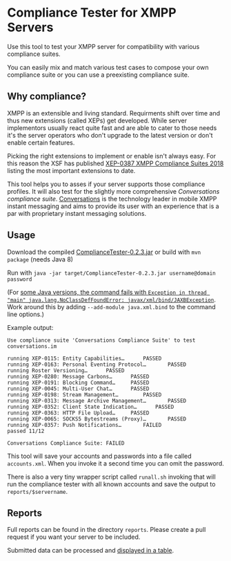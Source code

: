 Compliance Tester for XMPP Servers
==================================

Use this tool to test your XMPP server for compatibility with various compliance suites.

You can easily mix and match various test cases to compose your own compliance suite or you can use a preexisting compliance suite.

## Why compliance?

XMPP is an extensible and living standard. Requirments shift over time and thus new extensions (called XEPs) get developed. While server implementors usually react quite fast and are able to cater to those needs it's the server operators who don't upgrade to the latest version or don't enable certain features.

Picking the right extensions to implement or enable isn't always easy. For this reason the XSF has published [XEP-0387 XMPP Compliance Suites 2018](https://xmpp.org/extensions/xep-0387.html) listing the most important extensions to date.

This tool helps you to asses if your server supports those compliance profiles. It will also test for the slightly more comprehensive *Conversations compliance suite*. [Conversations](https://conversations.im) is the technology leader in mobile XMPP instant messaging and aims to provide its user with an experience that is a par with proprietary instant messaging solutions.

## Usage

Download the compiled [ComplianceTester-0.2.3.jar](https://gultsch.de/files/ComplianceTester-0.2.3.jar) or build with ```mvn package``` (needs Java 8)

Run with ```java -jar target/ComplianceTester-0.2.3.jar username@domain password```

(For [some Java versions, the command fails with `Exception in thread "main" java.lang.NoClassDefFoundError: javax/xml/bind/JAXBException`](https://stackoverflow.com/questions/43574426/how-to-resolve-java-lang-noclassdeffounderror-javax-xml-bind-jaxbexception-in-j). Work around this by adding `--add-module java.xml.bind` to the command line options.)

Example output:
```
Use compliance suite 'Conversations Compliance Suite' to test conversations.im

running XEP-0115: Entity Capabilities…		PASSED
running XEP-0163: Personal Eventing Protocol…		PASSED
running Roster Versioning…		PASSED
running XEP-0280: Message Carbons…		PASSED
running XEP-0191: Blocking Command…		PASSED
running XEP-0045: Multi-User Chat…		PASSED
running XEP-0198: Stream Management…		PASSED
running XEP-0313: Message Archive Management…		PASSED
running XEP-0352: Client State Indication…		PASSED
running XEP-0363: HTTP File Upload…		PASSED
running XEP-0065: SOCKS5 Bytestreams (Proxy)…		PASSED
running XEP-0357: Push Notifications…		FAILED
passed 11/12

Conversations Compliance Suite: FAILED
```

This tool will save your accounts and passwords into a file called ```accounts.xml```. When you invoke it a second time you can omit the password.

There is also a very tiny wrapper script called ```runall.sh``` invoking that will run the compliance tester with all known accounts and save the output to ```reports/$servername```.

## Reports
Full reports can be found in the directory ```reports```. Please create a pull request if you want your server to be included.

Submitted data can be processed and [displayed in a table](https://conversations.im/compliance/).
